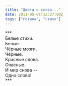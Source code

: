 ```yaml
---
title: "Цвета и слово..."
date: 2011-05-01T12:27:00Z
tags: ["готика", "стихи"]
---
```


\*\*\*  
Белые стихи.  
Белые.  
Чёрные мозги.  
Чёрные.  
Красные слова.  
Опасные.  
И мир снова --  
Одно слово!  
\*\*\*


